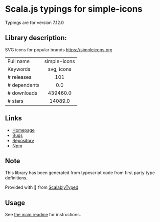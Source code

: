 
# Scala.js typings for simple-icons

Typings are for version 7.12.0

## Library description:
SVG icons for popular brands https://simpleicons.org

|                    |                 |
| ------------------ | :-------------: |
| Full name          | simple-icons |
| Keywords           | svg, icons |
| # releases         | 101 |
| # dependents       | 0.0 |
| # downloads        | 439460.0 |
| # stars            | 14089.0 |

## Links
- [Homepage](https://simpleicons.org)
- [Bugs](https://github.com/simple-icons/simple-icons/issues)
- [Repository](https://github.com/simple-icons/simple-icons)
- [Npm](https://www.npmjs.com/package/simple-icons)
    


## Note
This library has been generated from typescript code from first party type definitions.

Provided with :purple_heart: from [ScalablyTyped](https://github.com/oyvindberg/ScalablyTyped)

## Usage
See [the main readme](../../readme.md) for instructions.


